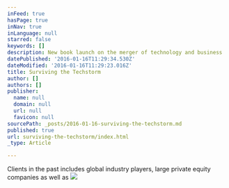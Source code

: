 ```yaml
---
inFeed: true
hasPage: true
inNav: true
inLanguage: null
starred: false
keywords: []
description: New book launch on the merger of technology and business
datePublished: '2016-01-16T11:29:34.530Z'
dateModified: '2016-01-16T11:29:23.016Z'
title: Surviving the Techstorm
author: []
authors: []
publisher:
  name: null
  domain: null
  url: null
  favicon: null
sourcePath: _posts/2016-01-16-surviving-the-techstorm.md
published: true
url: surviving-the-techstorm/index.html
_type: Article

---
```

Clients in the past includes global industry players, large private equity companies as well as ![](https://the-grid-user-content.s3-us-west-2.amazonaws.com/ea43cc0b-474b-4118-8361-8d0b1cb7f7ef.jpg)